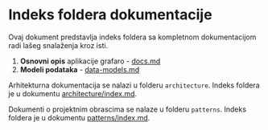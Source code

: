 # Indeks foldera dokumentacije

Ovaj dokument predstavlja indeks foldera sa kompletnom dokumentacijom radi lašeg snalaženja kroz isti.

1. **Osnovni opis** aplikacije grafaro - [docs.md](docs.md)
2. **Modeli podataka** - [data-models.md](data-models.md)

Arhitekturna dokumentacija se nalazi u folderu `architecture`. Indeks foldera je u dokumentu [architecture/index.md](architecture/index.md).

Dokumenti o projektnim obrascima se nalaze u folderu `patterns`. Indeks foldera je u dokumentu [patterns/index.md](patterns/index.md).

